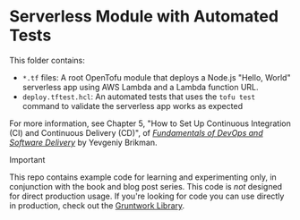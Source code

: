 # Serverless Module with Automated Tests 

This folder contains: 

* `*.tf` files: A root OpenTofu module that deploys a Node.js "Hello, World" serverless app using AWS Lambda and a
  Lambda function URL.
* `deploy.tftest.hcl`: An automated tests that uses the `tofu test` command to validate the serverless app works as
  expected

For more information, see Chapter 5, "How to Set Up Continuous Integration (CI) and Continuous Delivery (CD)", of 
[_Fundamentals of DevOps and Software Delivery_](https://www.fundamentals-of-devops.com) by Yevgeniy Brikman.

> [!IMPORTANT]  
> This repo contains example code for learning and experimenting only, in conjunction with the book and blog post
> series. This code is _not_ designed for direct production usage. If you're looking for code you can use directly in
> production, check out the [Gruntwork Library](https://www.gruntwork.io/products/library).
